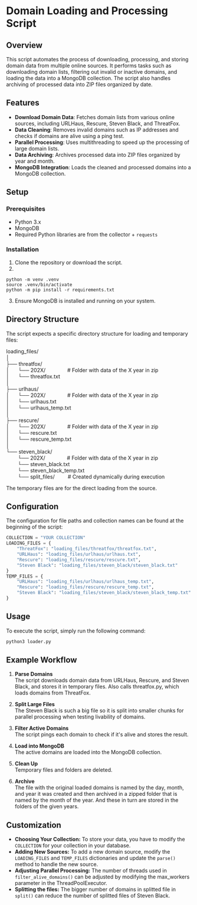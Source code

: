 # Domain Loading and Processing Script

## Overview

This script automates the process of downloading, processing, and storing domain data from multiple online sources. It performs tasks such as downloading domain lists, filtering out invalid or inactive domains, and loading the data into a MongoDB collection. The script also handles archiving of processed data into ZIP files organized by date.

## Features

- **Download Domain Data**: Fetches domain lists from various online sources, including URLHaus, Rescure, Steven Black, and ThreatFox.
- **Data Cleaning**: Removes invalid domains such as IP addresses and checks if domains are alive using a ping test.
- **Parallel Processing**: Uses multithreading to speed up the processing of large domain lists.
- **Data Archiving**: Archives processed data into ZIP files organized by year and month.
- **MongoDB Integration**: Loads the cleaned and processed domains into a MongoDB collection.

## Setup

### Prerequisites

- Python 3.x
- MongoDB
- Required Python libraries are from the collector + `requests`

### Installation

1. Clone the repository or download the script.
2.
```
python -m venv .venv
source .venv/bin/activate
python -m pip install -r requirements.txt
```
3. Ensure MongoDB is installed and running on your system.

## Directory Structure
The script expects a specific directory structure for loading and temporary files: 


loading_files/ \
│ \
├── threatfox/ \
│  $~~~~$ └── 202X/ $~~~~~~~~~~~~~~$# Folder with data of the X year in zip \
│  $~~~~$ └── threatfox.txt \
│ \
├── urlhaus/ \
│  $~~~~$ └── 202X/ $~~~~~~~~~~~~~~$# Folder with data of the X year in zip \
│  $~~~~$ └── urlhaus.txt \
│  $~~~~$ └── urlhaus_temp.txt \
│ \
├── rescure/ \
│  $~~~~$ └── 202X/ $~~~~~~~~~~~~~~$# Folder with data of the X year in zip \
│  $~~~~$ └── rescure.txt \
│  $~~~~$ └── rescure_temp.txt \
│ \
└── steven_black/ \
   $~~~~~~~$ └── 202X/ $~~~~~~~~~~~~~~$# Folder with data of the X year in zip \
   $~~~~~~~$ └── steven_black.txt \
   $~~~~~~~$ └── steven_black_temp.txt \
   $~~~~~~~$ └── split_files/   $~~~~~~~$ # Created dynamically during execution

The temporary files are for the direct loading from the source. 

## Configuration
The configuration for file paths and collection names can be found at the beginning of the script:
```python
COLLECTION = "YOUR COLLECTION"
LOADING_FILES = {
    "ThreatFox": "loading_files/threatfox/threatfox.txt",
    "URLHaus": "loading_files/urlhaus/urlhaus.txt",
    "Rescure": "loading_files/rescure/rescure.txt",
    "Steven Black": "loading_files/steven_black/steven_black.txt"
}
TEMP_FILES = {
    "URLHaus": "loading_files/urlhaus/urlhaus_temp.txt",
    "Rescure": "loading_files/rescure/rescure_temp.txt",
    "Steven Black": "loading_files/steven_black/steven_black_temp.txt"
}
```

## Usage
To execute the script, simply run the following command:
```bash
python3 loader.py
```

## Example Workflow

1. **Parse Domains**  
   The script downloads domain data from URLHaus, Rescure, and Steven Black, and stores it in temporary files. Also calls threatfox.py, which loads domains from ThreatFox.

2. **Split Large Files**  
   The Steven Black is such a big file so it is split into smaller chunks for parallel processing when testing livability of domains.

3. **Filter Active Domains**  
   The script pings each domain to check if it's alive and stores the result.

4. **Load into MongoDB**  
   The active domains are loaded into the MongoDB collection.

5. **Clean Up**  
   Temporary files and folders are deleted.

6. **Archive**  
    The file with the original loaded domains is named by the day, month, and year it was created and then archived in a zipped folder that is named by the month of the year. And these in turn are stored in the folders of the given years.


## Customization
- **Choosing Your Collection:** To store your data, you have to modify the `COLLECTION` for your collection in your database.
- **Adding New Sources:** To add a new domain source, modify the `LOADING_FILES` and `TEMP_FILES` dictionaries and update the `parse()` method to handle the new source.
- **Adjusting Parallel Processing:** The number of threads used in `filter_alive_domains()` can be adjusted by modifying the max_workers parameter in the ThreadPoolExecutor.
- **Splitting the files:** The bigger number of domains in splitted file in `split()` can reduce the number of splitted files of Steven Black. 